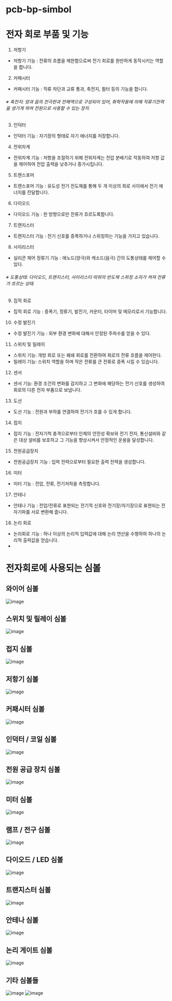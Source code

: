# pcb-bp-simbol
# 전자 회로 부품 및 기능
1. 저항기
- 저항기 기능 : 전류의 흐름을 제한함으로써 전기 회로를 원만하게 동작시키는 역할을 합니다.
2. 커패시터
- 커패시터 기능 : 직류 차단과 교류 통과, 축전지, 필터 등의 기능을 합니다.
###### ※ 축전지: 양과 음의 전극판과 전해액으로 구성되어 있어, 화학작용에 의해 직류기전력을 생기게 하여 전원으로 사용할 수 있는 장치
3. 인덕터
- 인덕터 기능 : 자기장의 형태로 자기 에너지를 저장합니다.
4. 전위차계
- 전위차계 기능 : 저항을 조절하기 위해 전위차계는 전압 분배기로 작동하여 저항 값을 제어하여 전압 출력을 낮추거나 증가시킵니다.
5. 트랜스포머
- 트랜스포머 기능 : 유도성 전기 전도체를 통해 두 개 이상의 회로 사이에서 전기 에너지를 전달합니다.
6. 다이오드
- 다이오드 기능 : 한 방향으로만 전류가 흐르도록합니다.
7. 트랜지스터
- 트랜지스터 기능 : 전기 신호를 증폭하거나 스위칭하는 기능을 가지고 있습니다.
8. 사이리스터
- 실리콘 제어 정류기 기능 : 애노드(양극)와 캐소드(음극) 간의 도통상태를 제어할 수 있다.
###### ※ 도통상태: 다이오드, 트랜지스터, 사이리스터 따위의 반도체 스위칭 소자가 켜져 전류가 흐르는 상태.
9. 집적 회로
- 집적 회로 기능 : 증폭기, 정류기, 발진기, 카운터, 타이머 및 메모리로서 기능합니다.
10. 수정 발진기
- 수정 발진기 기능 : 외부 환경 변화에 대해서 안정된 주파수를 얻을 수 있다.
11. 스위치 및 릴레이
- 스위치 기능: 개방 회로 또는 폐쇄 회로를 전환하여 회로의 전류 흐름을 제어한다. 
- 릴레이 기능: 스위치 역할을 하며 작은 전류를 큰 전류로 증폭 시킬 수 있습니다. 
12. 센서
  - 센서 기능: 환경 조건의 변화를 감지하고 그 변화에 해당하는 전기 신호를 생성하여 회로의 다른 전자 부품으로 보냅니다.
13. 도선
- 도선 기능 : 전원과 부하를 연결하여 전기가 흐를 수 있게 합니다.
14. 접지
- 접지 기능 : 전자기척 충격으로부터 인체의 안전성 확보와 전기 전자, 통신설비와 같은 대상 설비를 보호하고 그 기능을 향상시켜서 안정적인 운용을 달성합니다.
15. 전원공급장치
- 전원공급장치 기능 : 입력 전력으로부터 필요한 출력 전력을 생성합니다.
16. 미터
- 미터 기능 : 전압, 전류, 전기저하을 측정합니다.
17. 안테나
- 안테나 기능 : 전압/전류로 표현되는 전기적 신호와 전기장/자기장으로 표현되는 전자기파를 서로 변환해 줍니다.
18. 논리 회로
- 논리회로 기능 : 하나 이상의 논리적 입력값에 대해 논리 연산을 수행하여 하나의 논리적 출력값을 얻습니다.
- 
# 전자회로에 사용되는 심볼
## 와이어 심볼
![image](https://github.com/hsy0511/pcb-bp-simbol/assets/104752580/e45db9e7-5373-4249-994a-689c92dbef28)
## 스위치 및 릴레이 심볼
![image](https://github.com/hsy0511/pcb-bp-simbol/assets/104752580/0be8ff9d-0970-42a3-96a0-86ac89e3df8a)
## 접지 심볼
![image](https://github.com/hsy0511/pcb-bp-simbol/assets/104752580/f0a4f784-ff13-484b-ba93-48d461bc8aa3)
## 저항기 심볼
![image](https://github.com/hsy0511/pcb-bp-simbol/assets/104752580/0d98afcb-6b11-4d46-979f-c557509ebc29)
## 커패시터 심볼
![image](https://github.com/hsy0511/pcb-bp-simbol/assets/104752580/017c296b-2498-4095-914c-95217d75ae22)
## 인덕터 / 코일 심볼
![image](https://github.com/hsy0511/pcb-bp-simbol/assets/104752580/d4237864-9920-4ead-9694-2193ea1fae46)
## 전원 공급 장치 심볼
![image](https://github.com/hsy0511/pcb-bp-simbol/assets/104752580/81a24fa7-12a7-48da-a7be-fbc3e1c23484)
## 미터 심볼
![image](https://github.com/hsy0511/pcb-bp-simbol/assets/104752580/9c19a44e-8227-47d5-951d-09eb1339eb8c)
## 램프 / 전구 심볼
![image](https://github.com/hsy0511/pcb-bp-simbol/assets/104752580/5ac199d5-3e78-46b9-a091-5ad0b15c282f)
## 다이오드 / LED 심볼
![image](https://github.com/hsy0511/pcb-bp-simbol/assets/104752580/dcce348e-4d71-4443-a43f-16ed97e9b066)
## 트랜지스터 심볼
![image](https://github.com/hsy0511/pcb-bp-simbol/assets/104752580/6e8db364-d40a-494e-9461-0687cc7374ec)
## 안테나 심볼
![image](https://github.com/hsy0511/pcb-bp-simbol/assets/104752580/560e92ed-b028-4d56-bc56-7cce746099f4)
## 논리 게이트 심볼
![image](https://github.com/hsy0511/pcb-bp-simbol/assets/104752580/75e96ed8-4cb4-4419-a1d8-662300f8b684)
## 기타 심볼들
![image](https://github.com/hsy0511/pcb-bp-simbol/assets/104752580/a4aca21e-3fa2-4fee-8b67-05ea434ccd67)
![image](https://github.com/hsy0511/pcb-bp-simbol/assets/104752580/7d2d7b2f-e0d7-4fd6-8edd-31f8daaa8b55)



